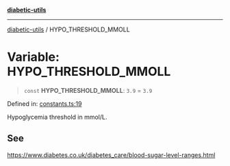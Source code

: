 [**diabetic-utils**](../README.md)

***

[diabetic-utils](../globals.md) / HYPO\_THRESHOLD\_MMOLL

# Variable: HYPO\_THRESHOLD\_MMOLL

> `const` **HYPO\_THRESHOLD\_MMOLL**: `3.9` = `3.9`

Defined in: [constants.ts:19](https://github.com/marklearst/diabetic-utils/blob/eb1ce0a8bb58eaa6c7bbfdb97ff24106b8893a34/src/constants.ts#L19)

Hypoglycemia threshold in mmol/L.

## See

https://www.diabetes.co.uk/diabetes_care/blood-sugar-level-ranges.html
